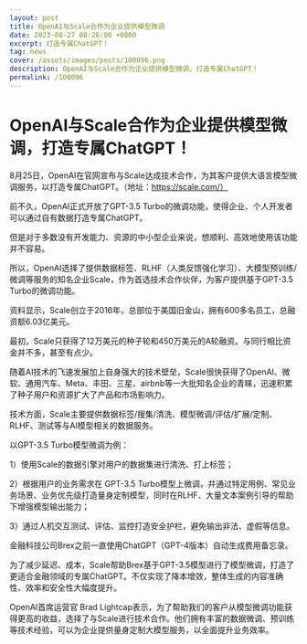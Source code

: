 ```yaml
---
layout: post
title: OpenAI与Scale合作为企业提供模型微调
date: 2023-08-27 08:26:00 +0800
excerpt: 打造专属ChatGPT！
tag: news
cover: /assets/images/posts/100096.png
description: OpenAI与Scale合作为企业提供模型微调，打造专属ChatGPT！
permalink: /100096
---
```



# OpenAI与Scale合作为企业提供模型微调，打造专属ChatGPT！



8月25日，OpenAI在官网宣布与Scale达成技术合作，为其客户提供大语言模型微调服务，以打造专属ChatGPT。（地址：https://scale.com/）

前不久，OpenAI正式开放了GPT-3.5 Turbo的微调功能，使得企业、个人开发者可以通过自有数据打造专属ChatGPT。

但是对于多数没有开发能力、资源的中小型企业来说，想顺利、高效地使用该功能并不容易。

所以，OpenAI选择了提供数据标签、RLHF（人类反馈强化学习）、大模型预训练/微调等服务的知名企业Scale，作为首选技术合作伙伴，为客户提供基于GPT-3.5 Turbo的微调功能。


资料显示，Scale创立于2016年，总部位于美国旧金山，拥有600多名员工，总融资额6.03亿美元。

最初，Scale只获得了12万美元的种子轮和450万美元的A轮融资。与同行相比资金并不多，甚至有点少。



随着AI技术的飞速发展加上自身强大的技术壁垒，Scale很快获得了OpenAI、微软、通用汽车、Meta、丰田、三星、airbnb等一大批知名企业的青睐，迅速积累了种子用户和资源扩大了产品和市场影响力。



技术方面，Scale主要提供数据标签/搜集/清洗、模型微调/评估/扩展/定制、RLHF、测试等与AI模型相关的数据服务。

以GPT-3.5 Turbo模型微调为例：

1）使用Scale的数据引擎对用户的数据集进行清洗、打上标签；

2）根据用户的业务需求在 GPT-3.5 Turbo模型上微调，并通过特定用例、常见业务场景、业务优先级打造量身定制模型，同时在RLHF、大量文本案例引导的帮助下增强模型输出能力；

3）通过人机交互测试、评估、监控打造安全护栏，避免输出非法、虚假等信息。


金融科技公司Brex之前一直使用ChatGPT（GPT-4版本）自动生成费用备忘录。

为了减少延迟、成本，Scale帮助Brex基于GPT-3.5模型进行了模型微调，打造了更适合金融领域的专属ChatGPT。不仅实现了降本增效，整体生成的内容准确性、效率和安全性大幅度提升。


OpenAI首席运营官 Brad Lightcap表示，为了帮助我们的客户从模型微调功能获得更高的收益，选择了与Scale进行技术合作。他们拥有丰富的数据微调、预训练等技术经验，可以为企业提供量身定制大模型服务，以全面提升业务效率。

